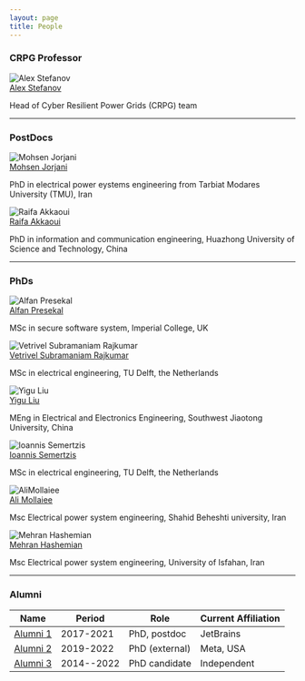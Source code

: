 ```yaml
---
layout: page
title: People
---
```


### CRPG Professor

 <div class="card-deck">

  <div class="card d-flex d-block">
    <img class="card-img-top" src="{{ site.url }}{{ site.baseurl }}/img/Alex_Stefanov.jpg" alt="Alex Stefanov">
    <div class="card-body">
      <div class="card-title"><a href="https://crpggroup.github.io/">Alex Stefanov</a></div>
      <p class="card-text">Head of Cyber Resilient Power Grids (CRPG) team</p>
    </div>
    <div class="card-footer bg-transparent border-success">
      <!--  <a href="https://twitter.com/luismcruz"><i class="fab fa-twitter"></i></a> -->
      <!-- <a href="http://github.com/luiscruz"><i class="fab fa-github"></i></a> -->
      <a href="https://www.linkedin.com/in/alexandru-stefanov/"><i class="fab fa-linkedin"></i></a>
      <a href="https://scholar.google.nl/citations?user=iU63RAUAAAAJ&hl=en&oi=ao" title="Google Scholar"><i class="ai ai-google-scholar-square"></i></a>
   </div>
  </div>

</div>

<hr>

### PostDocs

 <div class="card-deck">

  <div class="card d-flex d-block">
    <img class="card-img-top" src="{{ site.url }}{{ site.baseurl }}/img/Mohsen_Jorjani.JPG" alt="Mohsen Jorjani">
    <div class="card-body">
      <div class="card-title"><a href="https://crpggroup.github.io/">Mohsen Jorjani</a></div>
      <p class="card-text">PhD in electrical power eystems engineering from Tarbiat Modares University (TMU), Iran</p>
    </div>
    <div class="card-footer bg-transparent border-success">
      <!--  <a href="https://twitter.com/luismcruz"><i class="fab fa-twitter"></i></a> -->
      <!-- <a href="http://github.com/luiscruz"><i class="fab fa-github"></i></a> -->
      <a href="https://www.linkedin.com/in/mohsen-jorjani/"><i class="fab fa-linkedin"></i></a>
      <a href="https://scholar.google.nl/citations?user=qs3b2swAAAAJ&hl=en&oi=ao" title="Google Scholar"><i class="ai ai-google-scholar-square"></i></a>
   </div>
  </div>

  <div class="card d-flex d-block">
    <img class="card-img-top" src="{{ site.url }}{{ site.baseurl }}/img/Raifa_Akkaoui.jpg" alt="Raifa Akkaoui">
    <div class="card-body">
      <div class="card-title"><a href="https://crpggroup.github.io/">Raifa Akkaoui</a></div>
      <p class="card-text">PhD in information and communication engineering, Huazhong University of Science and Technology, China</p>
    </div>
    <div class="card-footer bg-transparent border-success">
      <!--  <a href="https://twitter.com/luismcruz"><i class="fab fa-twitter"></i></a> -->
      <!-- <a href="http://github.com/luiscruz"><i class="fab fa-github"></i></a> -->
      <a href="https://www.linkedin.com/in/raifa-akkaoui-088a5522a/"><i class="fab fa-linkedin"></i></a>
      <!-- a href="https://scholar.google.com/citations?user=iU63RAUAAAAJ&hl=en&oi=ao" title="Google Scholar"><i class="ai ai-google-scholar-square"></i></a -->
   </div>
  </div>


</div> <!-- deck -->

<hr>

### PhDs

<div class="card-deck non-top-row">


<div class="card d-flex d-block">
    <img class="card-img-top" src="{{ site.url }}{{ site.baseurl }}/img/Alfan_Presekal.jpg" alt="Alfan Presekal">
    <div class="card-body">
      <div class="card-title"><a href="https://crpggroup.github.io/">Alfan Presekal</a></div>
      <p class="card-text">MSc in secure software system, Imperial College, UK</p>
    </div>
    <div class="card-footer bg-transparent border-success">
      <!--  <a href="https://twitter.com/luismcruz"><i class="fab fa-twitter"></i></a> -->
      <!-- <a href="http://github.com/luiscruz"><i class="fab fa-github"></i></a> -->
      <a href="https://www.linkedin.com/in/presekal/"><i class="fab fa-linkedin"></i></a>
      <a href="https://scholar.google.nl/citations?user=rcqaVKMAAAAJ&hl=en&oi=ao" title="Google Scholar"><i class="ai ai-google-scholar-square"></i></a>
   </div>
  </div>


<div class="card d-flex d-block">
    <img class="card-img-top" src="{{ site.url }}{{ site.baseurl }}/img/Vetrivel_Rajkumar.jpg" alt="Vetrivel Subramaniam Rajkumar">
    <div class="card-body">
      <div class="card-title"><a href="https://crpggroup.github.io/">Vetrivel Subramaniam Rajkumar</a></div>
      <p class="card-text">MSc in electrical engineering, TU Delft, the Netherlands</p>
    </div>
    <div class="card-footer bg-transparent border-success">
      <!--  <a href="https://twitter.com/luismcruz"><i class="fab fa-twitter"></i></a> -->
      <!-- <a href="http://github.com/luiscruz"><i class="fab fa-github"></i></a> -->
      <a href="https://www.linkedin.com/in/vetrivelsr/"><i class="fab fa-linkedin"></i></a>
      <a href="https://scholar.google.nl/citations?user=L7-Ev1wAAAAJ&hl=en&oi=ao" title="Google Scholar"><i class="ai ai-google-scholar-square"></i></a>
   </div>
  </div>

<div class="card d-flex d-block">
    <img class="card-img-top" src="{{ site.url }}{{ site.baseurl }}/img/Yigu_Liu.jpg" alt="Yigu Liu">
    <div class="card-body">
      <div class="card-title"><a href="https://crpggroup.github.io/">Yigu Liu</a></div>
      <p class="card-text"> MEng in Electrical and Electronics Engineering, Southwest Jiaotong University, China</p>
    </div>
    <div class="card-footer bg-transparent border-success">
      <!--  <a href="https://twitter.com/luismcruz"><i class="fab fa-twitter"></i></a> -->
      <!-- <a href="http://github.com/luiscruz"><i class="fab fa-github"></i></a> -->
      <a href="https://www.linkedin.com/in/yigu-liu-294a50209/"><i class="fab fa-linkedin"></i></a>
      <a href="https://scholar.google.nl/citations?user=-lBrzpQAAAAJ&hl=en&oi=ao" title="Google Scholar"><i class="ai ai-google-scholar-square"></i></a>
   </div>
  </div>


</div>



<div class="card-deck non-top-row">


<div class="card d-flex d-block">
    <img class="card-img-top" src="{{ site.url }}{{ site.baseurl }}/img/Ioannis_S.jpg" alt="Ioannis Semertzis">
    <div class="card-body">
      <div class="card-title"><a href="https://crpggroup.github.io/">Ioannis Semertzis</a></div>
      <p class="card-text">MSc in electrical engineering, TU Delft, the Netherlands</p>
    </div>
    <div class="card-footer bg-transparent border-success">
      <!--  <a href="https://twitter.com/luismcruz"><i class="fab fa-twitter"></i></a> -->
      <!-- <a href="http://github.com/luiscruz"><i class="fab fa-github"></i></a> -->
      <a href="https://www.linkedin.com/in/ioannis-semertzis/"><i class="fab fa-linkedin"></i></a>
      <!-- a href="https://scholar.google.nl/citations?user=rcqaVKMAAAAJ&hl=en&oi=ao" title="Google Scholar"><i class="ai ai-google-scholar-square"></i></a -->
   </div>
  </div>



<div class="card d-flex d-block">
    <img class="card-img-top" src="{{ site.url }}{{ site.baseurl }}/img/Ali_Mollaei.jpg" alt="AliMollaiee">
    <div class="card-body">
      <div class="card-title"><a href="https://crpggroup.github.io/">Ali Mollaiee</a></div>
      <p class="card-text">Msc Electrical power system engineering, Shahid Beheshti university, Iran</p>
    </div>
    <div class="card-footer bg-transparent border-success">
      <a href="https://www.linkedin.com/in/ali-mollaiee-2380a1170/"><i class="fab fa-linkedin"></i></a>
      <a href="https://scholar.google.nl/citations?hl=en&user=4oKXORkAAAAJ" title="Google Scholar"><i class="ai ai-google-scholar-square"></i></a >
   </div>
  </div>

<div class="card d-flex d-block">
    <img class="card-img-top" src="{{ site.url }}{{ site.baseurl }}/img/Mehran_Hashemian.jpg" alt="Mehran Hashemian">
    <div class="card-body">
      <div class="card-title"><a href="https://crpggroup.github.io/">Mehran Hashemian</a></div>
      <p class="card-text">Msc Electrical power system engineering, University of Isfahan, Iran</p>
    </div>
    <div class="card-footer bg-transparent border-success">
      <a href="https://www.linkedin.com/in/sayed-mehran-hashemian-ataabadi/"><i class="fab fa-linkedin"></i></a>
      <a href="https://scholar.google.nl/citations?hl=en&user=4oKXORkAAAAJ" title="Google Scholar"><i class="ai ai-google-scholar-square"></i></a >
   </div>
  </div>


</div>

<hr>

### Alumni
<a id="alumni"></a>

<!-- Dear alumnus: Please feel free to offer your change of affiliation in a pull request! -->

Name | Period | Role | Current Affiliation
--|--|--|--
[Alumni 1](https://pouria-d.me/) | 2017-2021 | PhD, postdoc | JetBrains
[Alumni 2](https://chandramaddila.github.io/) | 2019-2022 | PhD (external) | Meta, USA |
[Alumni 3](https://nl.linkedin.com/in/sohon-roy-8a337014) | 2014--2022 | PhD candidate | Independent |


